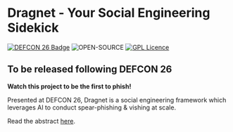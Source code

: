 # Dragnet - Your Social Engineering Sidekick
[![DEFCON 26 Badge](https://img.shields.io/badge/DEFCON-26-blue.svg)](https://defcon.org/html/defcon-26/dc-26-speakers.html#Kain)
![OPEN-SOURCE](https://img.shields.io/badge/OPEN-SOURCE-orange.svg)
[![GPL Licence](https://img.shields.io/badge/LICENSE-GPLv3-blue.svg)](https://opensource.org/licenses/GPL-3.0/)
## To be released following DEFCON 26

**Watch this project to be the first to phish!**

Presented at DEFCON 26, Dragnet is a social engineering framework which leverages AI to conduct spear-phishing & vishing at scale.

Read the abstract [here](https://defcon.org/html/defcon-26/dc-26-speakers.html#Kain).
